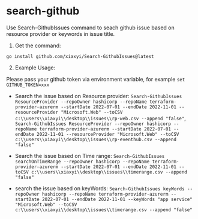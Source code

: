 # search-github

Use Search-GithubIssues command to seach github issue based on resource provider or keywords in issue title.

1. Get the command:
```
go install github.com/xiaxyi/Search-GithubIssues@latest
```

2. Example Usage:

Please pass your github token via environment variable, for example `set GITHUB_TOKEN=xxx`

- Search the issue based on Resource provider:
`Search-GithubIssues ResourceProvider --repoOwner hashicorp --repoName terraform-provider-azurerm --startDate 2022-07-01 --endDate 2022-11-01 --resourceProvider "Microsoft.Web" --toCSV c:\\users\\xiaxyi\\desktop\\issues\\rp-web.csv --append "false"`, 
``Search-GithubIssues ResourceProvider --repoOwner hashicorp --repoName terraform-provider-azurerm --startDate 2022-07-01 --endDate 2022-11-01 --resourceProvider "Microsoft.Web" --toCSV c:\\users\\xiaxyi\\desktop\\issues\\rp-eventhub.csv --append "false"``

- Search the issue based on Time range:
`Search-GithubIssues searchOnTimeRange --repoOwner hashicorp --repoName terraform-provider-azurerm --startDate 2022-07-01 --endDate 2022-11-01 --toCSV c:\\users\\xiaxyi\\desktop\\issues\\timerange.csv --append "false"`

- search the issue based on keyWords:
`Search-GithubIssues keyWords --repoOwner hashicorp --repoName terraform-provider-azurerm --startDate 2022-07-01 --endDate 2022-11-01 --keyWords "app service" "Microsoft.Web" --toCSV c:\\users\\xiaxyi\\desktop\\issues\\timerange.csv --append "false"`

